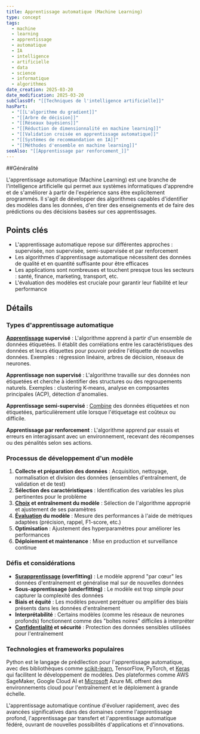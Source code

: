 ```yaml
---
title: Apprentissage automatique (Machine Learning)
type: concept
tags:
  - machine
  - learning
  - apprentissage
  - automatique
  - IA
  - intelligence
  - artificielle
  - data
  - science
  - informatique
  - algorithmes
date_creation: 2025-03-20
date_modification: 2025-03-20
subClassOf: "[[Techniques de l'intelligence artificielle]]"
hasPart:
  - "[[L'algorithme du gradient]]"
  - "[[Arbre de décision]]"
  - "[[Réseaux bayésiens]]"
  - "[[Réduction de dimensionnalité en machine learning]]"
  - "[[Validation croisée en apprentissage automatique]]"
  - "[[Systèmes de recommandation en IA]]"
  - "[[Méthodes d'ensemble en machine learning]]"
seeAlso: "[[Apprentissage par renforcement_]]"
---
```

##Généralité

L'apprentissage automatique (Machine Learning) est une branche de l'intelligence artificielle qui permet aux systèmes informatiques d'apprendre et de s'améliorer à partir de l'expérience sans être explicitement programmés. Il s'agit de développer des algorithmes capables d'identifier des modèles dans les données, d'en tirer des enseignements et de faire des prédictions ou des décisions basées sur ces apprentissages.

## Points clés

- L'apprentissage automatique repose sur différentes approches : supervisée, non supervisée, semi-supervisée et par renforcement
- Les algorithmes d'apprentissage automatique nécessitent des données de qualité et en quantité suffisante pour être efficaces
- Les applications sont nombreuses et touchent presque tous les secteurs : santé, finance, marketing, transport, etc.
- L'évaluation des modèles est cruciale pour garantir leur fiabilité et leur performance

## Détails

### Types d'apprentissage automatique

**[Apprentissage](https://fr.wikipedia.org/wiki/Apprentissage) supervisé** : L'algorithme apprend à partir d'un ensemble de données étiquetées. Il établit des corrélations entre les caractéristiques des données et leurs étiquettes pour pouvoir prédire l'étiquette de nouvelles données. Exemples : régression linéaire, arbres de décision, réseaux de neurones.

**Apprentissage non supervisé** : L'algorithme travaille sur des données non étiquetées et cherche à identifier des structures ou des regroupements naturels. Exemples : clustering K-means, analyse en composantes principales (ACP), détection d'anomalies.

**Apprentissage semi-supervisé** : [Combine](https://fr.wikipedia.org/wiki/Combine) des données étiquetées et non étiquetées, particulièrement utile lorsque l'étiquetage est coûteux ou difficile.

**Apprentissage par renforcement** : L'algorithme apprend par essais et erreurs en interagissant avec un environnement, recevant des récompenses ou des pénalités selon ses actions.

### Processus de développement d'un modèle

1. **Collecte et préparation des données** : Acquisition, nettoyage, normalisation et division des données (ensembles d'entraînement, de validation et de test)
2. **Sélection des caractéristiques** : Identification des variables les plus pertinentes pour le problème
3. **[Choix](https://fr.wikipedia.org/wiki/Choix) et entraînement du modèle** : Sélection de l'algorithme approprié et ajustement de ses paramètres
4. **[Évaluation](https://fr.wikipedia.org/wiki/Évaluation) du modèle** : Mesure des performances à l'aide de métriques adaptées (précision, rappel, F1-score, etc.)
5. **Optimisation** : Ajustement des hyperparamètres pour améliorer les performances
6. **Déploiement et maintenance** : Mise en production et surveillance continue

### Défis et considérations

- **[Surapprentissage](https://fr.wikipedia.org/wiki/Surapprentissage) (overfitting)** : Le modèle apprend "par cœur" les données d'entraînement et généralise mal sur de nouvelles données
- **Sous-apprentissage (underfitting)** : Le modèle est trop simple pour capturer la complexité des données
- **Biais et équité** : Les modèles peuvent perpétuer ou amplifier des biais présents dans les données d'entraînement
- **Interprétabilité** : Certains modèles (comme les réseaux de neurones profonds) fonctionnent comme des "boîtes noires" difficiles à interpréter
- **[Confidentialité](https://fr.wikipedia.org/wiki/Confidentialité) et sécurité** : Protection des données sensibles utilisées pour l'entraînement

### Technologies et frameworks populaires

Python est le langage de prédilection pour l'apprentissage automatique, avec des bibliothèques comme [scikit-learn](https://fr.wikipedia.org/wiki/scikit-learn), TensorFlow, PyTorch, et [Keras](https://fr.wikipedia.org/wiki/Keras) qui facilitent le développement de modèles. Des plateformes comme AWS SageMaker, Google Cloud AI et [Microsoft](https://fr.wikipedia.org/wiki/Microsoft) Azure ML offrent des environnements cloud pour l'entraînement et le déploiement à grande échelle.

L'apprentissage automatique continue d'évoluer rapidement, avec des avancées significatives dans des domaines comme l'apprentissage profond, l'apprentissage par transfert et l'apprentissage automatique fédéré, ouvrant de nouvelles possibilités d'applications et d'innovations.